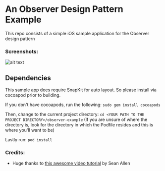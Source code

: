 # An Observer Design Pattern Example
This repo consists of a simple iOS sample application for the Observer design pattern

### Screenshots:
![alt text](https://github.com/josh-marasigan/ObserverDesignExample/blob/master/AppExample.gif "App Screenshots")

## Dependencies
This sample app does require SnapKit for auto layout. So please install via cocoapod prior to building.

If you don't have cocoapods, run the following:
`sudo gem install cocoapods`

Then, change to the current project directory:
`cd <YOUR PATH TO THE PROJECT DIRECTORY>/observer-example`
(If you are unsure of where the directory is, look for the directory in which the Podfile resides and this is where you'll want to be)

Lastly run:
`pod install`

### Credits:
  * Huge thanks to [this awesome video tutorial](https://youtu.be/srqiDnLEocA) by Sean Allen

